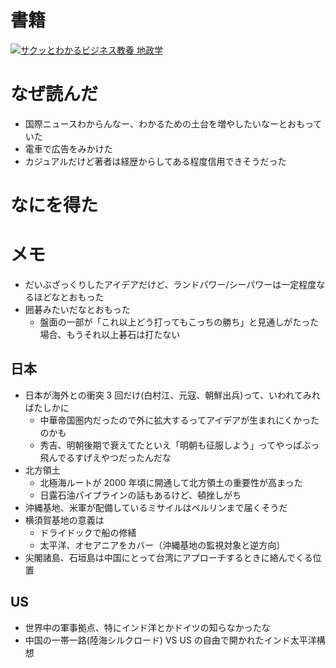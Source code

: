 # 書籍

<p>
  <a href="http://www.amazon.co.jp/exec/obidos/ASIN/4405120099">
    <img
      src="https://images-fe.ssl-images-amazon.com/images/P/4405120099.09.MZZZZZZZ.jpg"
      alt="サクッとわかるビジネス教養 地政学"
    />
  </a>
</p>

# なぜ読んだ

- 国際ニュースわからんなー、わかるための土台を増やしたいなーとおもっていた
- 電車で広告をみかけた
- カジュアルだけど著者は経歴からしてある程度信用できそうだった

# なにを得た

# メモ

- だいぶざっくりしたアイデアだけど、ランドパワー/シーパワーは一定程度なるほどなとおもった
- 囲碁みたいだなとおもった
  - 盤面の一部が「これ以上どう打ってもこっちの勝ち」と見通しがたった場合、もうそれ以上碁石は打たない

## 日本

- 日本が海外との衝突 3 回だけ(白村江、元寇、朝鮮出兵)って、いわれてみればたしかに
  - 中華帝国圏内だったので外に拡大するってアイデアが生まれにくかったのかも
  - 秀吉、明朝後期で衰えてたといえ「明朝も征服しよう」ってやっぱぶっ飛んでるすげえやつだったんだな
- 北方領土
  - 北極海ルートが 2000 年頃に開通して北方領土の重要性が高まった
  - 日露石油パイプラインの話もあるけど、頓挫しがち
- 沖縄基地、米軍が配備しているミサイルはベルリンまで届くそうだ
- 横須賀基地の意義は
  - ドライドックで船の修繕
  - 太平洋、オセアニアをカバー（沖縄基地の監視対象と逆方向）
- 尖閣諸島、石垣島は中国にとって台湾にアプローチするときに絡んでくる位置

## US

- 世界中の軍事拠点、特にインド洋とかドイツの知らなかったな
- 中国の一帯一路(陸海シルクロード) VS US の自由で開かれたインド太平洋構想
